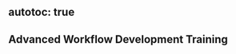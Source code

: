 autotoc: true
---

<slot name="/events/gcc2024/header" />
<div class="text-center">

## Advanced Workflow Development Training

</div>